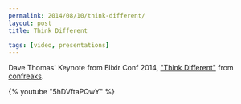 ```yaml
---
permalink: 2014/08/10/think-different/
layout: post
title: Think Different

tags: [video, presentations]
---
```


Dave Thomas' Keynote from Elixir Conf 2014, ["Think Different"](http://www.confreaks.com/videos/4119-elixirconf2014-opening-keynote-think-different)
from [confreaks](http://www.confreaks.com/).

{% youtube "5hDVftaPQwY" %}
